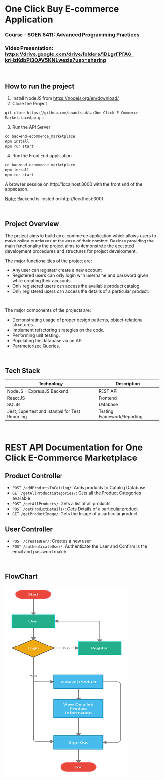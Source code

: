 # One Click Buy E-commerce Application

### Course - SOEN 6411: Advanced Programming Practices

### Video Presentation: https://drive.google.com/drive/folders/1DLgrFPFA6-krHzKdbPj3OAV5KNLwezie?usp=sharing

&nbsp;
&nbsp;

## How to run the project

1. Install NodeJS from https://nodejs.org/en/download/
2. Clone the Project

```
git clone https://github.com/anantshukla/One-Click-E-Commerce-MarketplaceApp.git
```

3. Run the API Server

```
cd backend-ecommerce_marketplace
npm install
npm run start
```

4. Run the Front End application

```
cd backend-ecommerce_marketplace
npm install
npm run start
```

A browser session on http://localhost:3000 with the front end of the application.

<u>Note:</u> Backend is hosted on http://localhost:3001

&nbsp;

## Project Overview

The project aims to build an e-commerce application which allows users to make online
purchases at the ease of their comfort. Besides providing the main functionality the project aims
to demonstrate the accepted development procedures and structures for project development.

The major functionalities of the project are:

- Any user can register/ create a new account.
- Registered users can only login with username and password given while creating
  their accounts.
- Only registered users can access the available product catalog.
- Only registered users can access the details of a particular product.

&nbsp;
&nbsp;

The major components of the projects are:

- Demonstrating usage of proper design patterns, object-relational structures.
- Implement refactoring strategies on the code.
- Performing unit testing.
- Populating the database via an API.
- Parameterized Queries.

&nbsp;
&nbsp;

## Tech Stack

| Technology                                      | Description                 |
| ----------------------------------------------- | --------------------------- |
| NodeJS - ExpressJS Backend                      | REST API                    |
| React JS                                        | Frontend                    |
| SQLite                                          | Database                    |
| Jest, Supertest and Istanbul for Test Reporting | Testing Framework/Reporting |

&nbsp;
&nbsp;

# REST API Documentation for One Click E-Commerce Marketplace

## Product Controller

- `POST /addProductsToCatalog/`: Adds products to Catalog Database
- `GET /getAllProductCategories/`: Gets all the Product Categories available
- `POST /getAllProducts/`: Gets a list of all products
- `POST /getProductDetails/`: Gets Details of a particular product
- `GET /getProductImage/`: Gets the Image of a particular product

## User Controller

- `POST /createUser/`: Creates a new user
- `POST /authenticateUser/`: Authenticate the User and Confirm is the email and password match

&nbsp;
&nbsp;

## FlowChart

![Flow Chart](FlowChart.png?raw=true "Flow Chart")
